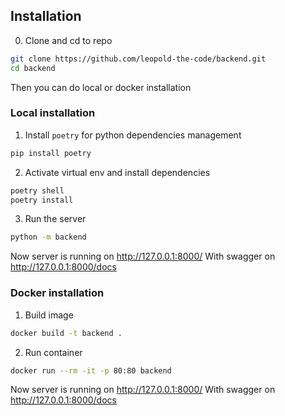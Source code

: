 ## Installation

0. Clone and cd to repo

```bash
git clone https://github.com/leopold-the-code/backend.git
cd backend
```

Then you can do local or docker installation

### Local installation

1. Install `poetry` for python dependencies management

```bash
pip install poetry
```

2. Activate virtual env and install dependencies

```bash
poetry shell
poetry install
```

3. Run the server

```bash
python -m backend
```

Now server is running on http://127.0.0.1:8000/
With swagger on http://127.0.0.1:8000/docs

### Docker installation

1. Build image

```bash
docker build -t backend .
```

2. Run container

```bash
docker run --rm -it -p 80:80 backend
```

Now server is running on http://127.0.0.1:8000/
With swagger on http://127.0.0.1:8000/docs
